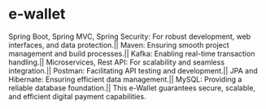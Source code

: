 # e-wallet
Spring Boot, Spring MVC, Spring Security: For robust development, web interfaces, and data protection.||
Maven: Ensuring smooth project management and build processes.||
Kafka: Enabling real-time transaction handling.||
Microservices, Rest API: For scalability and seamless integration.||
Postman: Facilitating API testing and development.||
JPA and Hibernate: Ensuring efficient data management.||
MySQL: Providing a reliable database foundation.||
This e-Wallet guarantees secure, scalable, and efficient digital payment capabilities.
